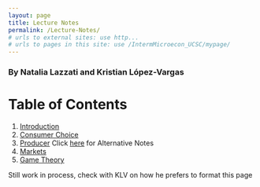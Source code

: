 ```yaml
---
layout: page
title: Lecture Notes
permalink: /Lecture-Notes/
# urls to external sites: use http...
# urls to pages in this site: use /IntermMicroecon_UCSC/mypage/
---
```


### By Natalia Lazzati and Kristian López-Vargas

# Table of Contents

1. [Introduction](/IntermMicroecon_UCSC/Introduction/)
2. [Consumer Choice](/IntermMicroecon_UCSC/Consumer-Choice/)
3. [Producer](/IntermMicroecon_UCSC/Producer/) Click [here](/IntermMicroecon_UCSC/Producer-Alt-Notes) for Alternative Notes
4. [Markets](/IntermMicroecon_UCSC/Markets/)
5. [Game Theory](/IntermMicroecon_UCSC/Game-Theory)


Still work in process, check with KLV on how he prefers to format this page
